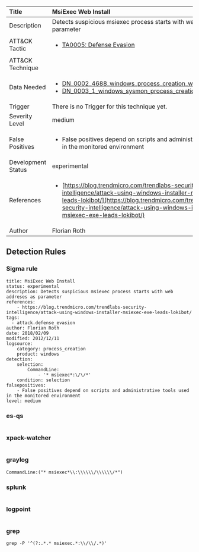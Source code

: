 | Title                | MsiExec Web Install                                                                                                                                                 |
|:---------------------|:------------------------------------------------------------------------------------------------------------------------------------------------------------|
| Description          | Detects suspicious msiexec process starts with web addreses as parameter                                                                                                                                           |
| ATT&amp;CK Tactic    | <ul><li>[TA0005: Defense Evasion](https://attack.mitre.org/tactics/TA0005)</li></ul>  |
| ATT&amp;CK Technique | <ul></ul>                             |
| Data Needed          | <ul><li>[DN_0002_4688_windows_process_creation_with_commandline](../Data_Needed/DN_0002_4688_windows_process_creation_with_commandline.md)</li><li>[DN_0003_1_windows_sysmon_process_creation](../Data_Needed/DN_0003_1_windows_sysmon_process_creation.md)</li></ul>                                                         |
| Trigger              |  There is no Trigger for this technique yet.  |
| Severity Level       | medium                                                                                                                                                 |
| False Positives      | <ul><li>False positives depend on scripts and administrative tools used in the monitored environment</li></ul>                                                                  |
| Development Status   | experimental                                                                                                                                                |
| References           | <ul><li>[https://blog.trendmicro.com/trendlabs-security-intelligence/attack-using-windows-installer-msiexec-exe-leads-lokibot/](https://blog.trendmicro.com/trendlabs-security-intelligence/attack-using-windows-installer-msiexec-exe-leads-lokibot/)</li></ul>                                                          |
| Author               | Florian Roth                                                                                                                                                |


## Detection Rules

### Sigma rule

```
title: MsiExec Web Install
status: experimental
description: Detects suspicious msiexec process starts with web addreses as parameter
references:
    - https://blog.trendmicro.com/trendlabs-security-intelligence/attack-using-windows-installer-msiexec-exe-leads-lokibot/
tags:
  - attack.defense_evasion
author: Florian Roth
date: 2018/02/09
modified: 2012/12/11
logsource:
    category: process_creation
    product: windows
detection:
    selection:
        CommandLine:
            - '* msiexec*:\/\/*'
    condition: selection
falsepositives:
    - False positives depend on scripts and administrative tools used in the monitored environment
level: medium

```





### es-qs
    
```

```


### xpack-watcher
    
```

```


### graylog
    
```
CommandLine:("* msiexec*\\:\\\\\\/\\\\\\/*")
```


### splunk
    
```

```


### logpoint
    
```

```


### grep
    
```
grep -P '^(?:.*.* msiexec.*:\\/\\/.*)'
```



